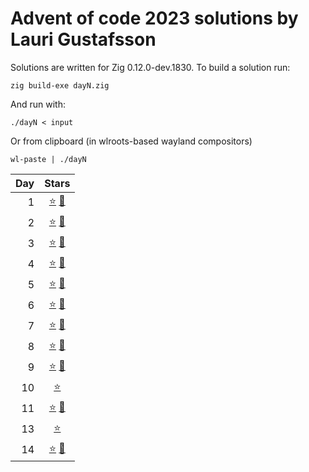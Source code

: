 # Advent of code 2023 solutions by Lauri Gustafsson

Solutions are written for Zig 0.12.0-dev.1830. To build a solution run:
```
zig build-exe dayN.zig
```

And run with:
```
./dayN < input
```
Or from clipboard (in wlroots-based wayland compositors)
```
wl-paste | ./dayN
```

| Day | Stars |
|----:|:-----:|
| 1   | [:star:](https://github.com/gustafla/aoc23/blob/533123394f435b0d79fee4ac6500f1536f59f2fa/day1.zig)  [:star2:](https://github.com/gustafla/aoc23/blob/main/day1.zig) |
| 2   | [:star:](https://github.com/gustafla/aoc23/blob/1d2347674c1a916fef76cf08d3d5e4f76f2c27ca/day2.zig)  [:star2:](https://github.com/gustafla/aoc23/blob/main/day2.zig) |
| 3   | [:star:](https://github.com/gustafla/aoc23/blob/776910b6e15569a361d97679849ce9b7be6d7bf7/day3.zig)  [:star2:](https://github.com/gustafla/aoc23/blob/main/day3.zig) |
| 4   | [:star:](https://github.com/gustafla/aoc23/blob/9cb792221961b14ec2b66d11efacd33b27103671/day4.zig)  [:star2:](https://github.com/gustafla/aoc23/blob/main/day4.zig) |
| 5   | [:star:](https://github.com/gustafla/aoc23/blob/1702cd46a159ff05cec7aa315357d62d675b01dc/day5.zig)  [:star2:](https://github.com/gustafla/aoc23/blob/main/day5.zig) |
| 6   | [:star:](https://github.com/gustafla/aoc23/blob/f13daa217c39f63304f3171f17d7be6b4e56a742/day6.zig)  [:star2:](https://github.com/gustafla/aoc23/blob/main/day6.zig) |
| 7   | [:star:](https://github.com/gustafla/aoc23/blob/a51cdc2838045e497c3086dbc19c4e5cad681029/day7.zig)  [:star2:](https://github.com/gustafla/aoc23/blob/main/day7.zig) |
| 8   | [:star:](https://github.com/gustafla/aoc23/blob/d299a17440dd44fdd8e6f94ba64ff5c293acedb2/day8.zig)  [:star2:](https://github.com/gustafla/aoc23/blob/main/day8.zig) |
| 9   | [:star:](https://github.com/gustafla/aoc23/blob/9c56e81fd4d8a1b3a7d008994da6091b42938fd6/day9.zig)  [:star2:](https://github.com/gustafla/aoc23/blob/main/day9.zig) |
| 10  | [:star:](https://github.com/gustafla/aoc23/blob/79e6cb3ce55fb23806bf5352aacb5b5bcfc72f6c/day10.zig) |
| 11  | [:star:](https://github.com/gustafla/aoc23/blob/d9d3542ac48e5e0ce382d6bec6224b82ebbff927/day11.zig) [:star2:](https://github.com/gustafla/aoc23/blob/main/day11.zig) |
| 13  | [:star:](https://github.com/gustafla/aoc23/blob/97b88e555747c1442752f73df28efbf6187f52bb/day13.zig) |
| 14  | [:star:](https://github.com/gustafla/aoc23/blob/121dd685372a04cba733ccdb62bda298a50242d4/day14.zig) [:star2:](https://github.com/gustafla/aoc23/blob/main/day14.zig) |
